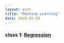 ```yaml
---
layout: post
title: "Machine Learning"
date: 2019-05-29
---
```


### class 1: [Regression](http://speech.ee.ntu.edu.tw/~tlkagk/courses/ML_2017/Lecture/Regression.pdf)
